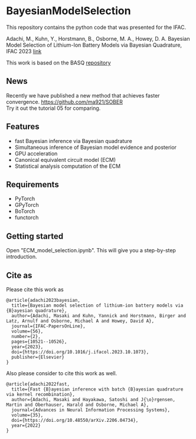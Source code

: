 # BayesianModelSelection
This repository contains the python code that was presented for the IFAC.

Adachi, M., Kuhn, Y., Horstmann, B., Osborne, M. A., Howey, D. A. 
Bayesian Model Selection of Lithium-Ion Battery Models via Bayesian Quadrature, IFAC 2023 [link](https://doi.org/10.1016/j.ifacol.2023.10.1073)

This work is based on the BASQ [repository](https://github.com/ma921/BASQ)

## News
Recently we have published a new method that achieves faster convergence.
https://github.com/ma921/SOBER <br>
Try it out the tutorial 05 for comparing.

## Features
- fast Bayesian inference via Bayesian quadrature
- Simultaneous inference of Bayesian model evidence and posterior
- GPU acceleration
- Canonical equivalent circuit model (ECM)
- Statistical analysis computation of the ECM

## Requirements
- PyTorch
- GPyTorch
- BoTorch
- functorch

## Getting started
Open "ECM_model_selection.ipynb".
This will give you a step-by-step introduction.

## Cite as

Please cite this work as
```
@article{adachi2023bayesian,
  title={Bayesian model selection of lithium-ion battery models via {B}ayesian quadrature},
  author={Adachi, Masaki and Kuhn, Yannick and Horstmann, Birger and Latz, Arnulf and Osborne, Michael A and Howey, David A},
  journal={IFAC-PapersOnLine},
  volume={56},
  number={2},
  pages={10521--10526},
  year={2023},
  doi={https://doi.org/10.1016/j.ifacol.2023.10.1073},
  publisher={Elsevier}
}
```
Also please consider to cite this work as well.
```
@article{adachi2022fast,
  title={Fast {B}ayesian inference with batch {B}ayesian quadrature via kernel recombination},
  author={Adachi, Masaki and Hayakawa, Satoshi and J{\o}rgensen, Martin and Oberhauser, Harald and Osborne, Michael A},
  journal={Advances in Neural Information Processing Systems},
  volume={35},
  doi={https://doi.org/10.48550/arXiv.2206.04734},
  year={2022}
}
```
